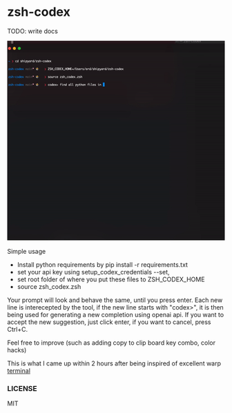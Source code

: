# zsh-codex

TODO: write docs

![](images/simple.gif)

Simple usage

- Install python requirements by pip install -r requirements.txt
- set your api key using setup_codex_credentials --set,
- set root folder of where you put these files to ZSH_CODEX_HOME
- source zsh_codex.zsh

Your prompt will look and behave the same, until you press enter. Each new line is interecepted by the tool, if the new line starts with "codex>", it is then being used for generating a new completion using openai api. If you want to accept the new suggestion, just click enter, if you want to cancel, press Ctrl+C.

Feel free to improve (such as adding copy to clip board key combo, color hacks)

This is what I came up within 2 hours after being inspired of excellent warp [terminal](https://www.warp.dev)

### LICENSE

MIT
